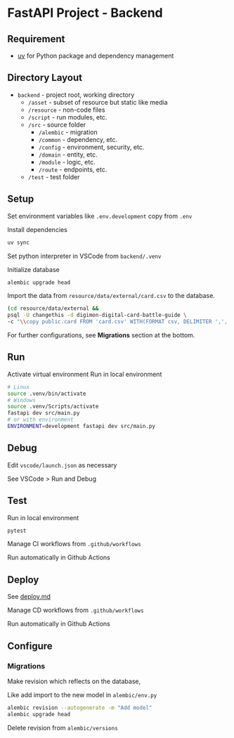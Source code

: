 # FastAPI Project - Backend

## Requirement

- [uv](https://docs.astral.sh/uv/) for Python package and dependency management

## Directory Layout

- `backend` - project root, working directory
  - `/asset` - subset of resource but static like media
  - `/resource` - non-code files
  - `/script` - run modules, etc.
  - `/src` - source folder
    - `/alembic` - migration
    - `/common` - dependency, etc.
    - `/config` - environment, security, etc.
    - `/domain` - entity, etc.
    - `/module` - logic, etc.
    - `/route` - endpoints, etc.
  - `/test` - test folder

## Setup

Set environment variables like `.env.development` copy from `.env`

Install dependencies

```bash
uv sync
```

Set python interpreter in VSCode from `backend/.venv`

Initialize database

```bash
alembic upgrade head
```

Import the data from `resource/data/external/card.csv` to the database.

```bash
(cd resource/data/external &&
psql -U changethis -d digimon-digital-card-battle-guide \
-c "\\copy public.card FROM 'card.csv' WITH(FORMAT csv, DELIMITER ',', HEADER, ENCODING 'UTF8', QUOTE '\"', ESCAPE '\"');")
```

For further configurations, see **Migrations** section at the bottom.

## Run

Activate virtual environment
Run in local environment

```bash
# Linux
source .venv/bin/activate 
# Windows
source .venv/Scripts/activate
fastapi dev src/main.py
# or with environment
ENVIRONMENT=development fastapi dev src/main.py
```

## Debug

Edit `vscode/launch.json` as necessary

See VSCode > Run and Debug

## Test

Run in local environment

```bash
pytest
```

Manage CI workflows from `.github/workflows`

Run automatically in Github Actions

## Deploy

See [deploy.md](../deploy.md)

Manage CD workflows from `.github/workflows`

Run automatically in Github Actions

## Configure

### Migrations

Make revision which reflects on the database,

Like add import to the new model in `alembic/env.py`

```bash
alembic revision --autogenerate -m "Add model"
alembic upgrade head
```

Delete revision from `alembic/versions`
